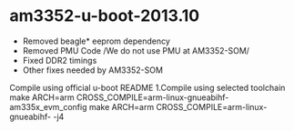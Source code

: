 # am3352-u-boot-2013.10
* Removed beagle* eeprom dependency
* Removed PMU Code /We do not use PMU at AM3352-SOM/
* Fixed DDR2 timings
* Other fixes needed by AM3352-SOM

Compile using official u-boot README
1.Compile using selected toolchain
make ARCH=arm CROSS_COMPILE=arm-linux-gnueabihf- am335x_evm_config
make ARCH=arm CROSS_COMPILE=arm-linux-gnueabihf- -j4

